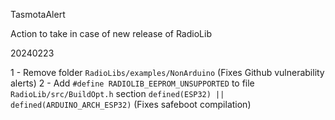 TasmotaAlert

Action to take in case of new release of RadioLib

20240223

1 - Remove folder `RadioLibs/examples/NonArduino` (Fixes Github vulnerability alerts)
2 - Add ``#define RADIOLIB_EEPROM_UNSUPPORTED`` to file `RadioLib/src/BuildOpt.h` section ``defined(ESP32) || defined(ARDUINO_ARCH_ESP32)`` (Fixes safeboot compilation)
